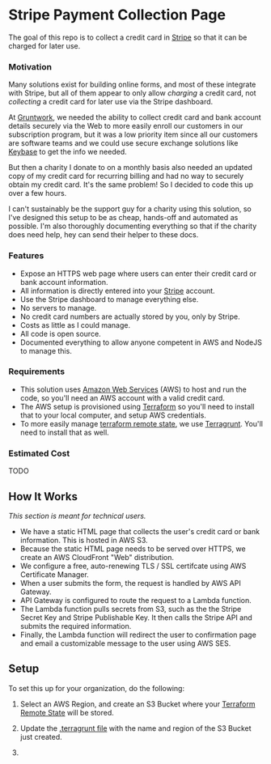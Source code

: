 # Stripe Payment Collection Page

The goal of this repo is to collect a credit card in [Stripe](https://stripe.com/) so that it can be charged for later 
use.

### Motivation

Many solutions exist for building online forms, and most of these integrate with Stripe, but all of them appear to only
allow *charging* a credit card, not *collecting* a credit card for later use via the Stripe dashboard.

At [Gruntwork](http://www.gruntwork.io/), we needed the ability to collect credit card and bank account details securely 
via the Web to more easily enroll our customers in our subscription program, but it was a low priority item since all
our customers are software teams and we could use secure exchange solutions like [Keybase](https://keybase.io) to get 
the info we needed.

But then a charity I donate to on a monthly basis also needed an updated copy of my credit card for recurring billing 
and had no way to securely obtain my credit card. It's the same problem! So I decided to code this up over a few hours.

I can't sustainably be the support guy for a charity using this solution, so I've designed this setup to be as cheap,
hands-off and automated as possible. I'm also thoroughly documenting everything so that if the charity does need help, 
hey can send their helper to these docs.   

### Features

- Expose an HTTPS web page where users can enter their credit card or bank account information.
- All information is directly entered into your [Stripe](https://stripe.com/) account.
- Use the Stripe dashboard to manage everything else.
- No servers to manage.
- No credit card numbers are actually stored by you, only by Stripe.
- Costs as little as I could manage.
- All code is open source.
- Documented everything to allow anyone competent in AWS and NodeJS to manage this.

### Requirements

- This solution uses [Amazon Web Services](https://aws.amazon.com) (AWS) to host and run the code, so you'll need an AWS
  account with a valid credit card.
- The AWS setup is provisioned using [Terraform](https://www.terraform.io/) so you'll need to install that to your local 
  computer, and setup AWS credentials.  
- To more easily manage [terraform remote state](https://www.terraform.io/docs/state/remote/index.html), we use 
  [Terragrunt](https://github.com/gruntwork-io/terragrunt). You'll need to install that as well. 

### Estimated Cost

TODO

## How It Works

*This section is meant for technical users.*

- We have a static HTML page that collects the user's credit card or bank information. This is hosted in AWS S3.
- Because the static HTML page needs to be served over HTTPS, we create an AWS CloudFront "Web" distribution.
- We configure a free, auto-renewing TLS / SSL certifcate using AWS Certificate Manager.
- When a user submits the form, the request is handled by AWS API Gateway.
- API Gateway is configured to route the request to a Lambda function.
- The Lambda function pulls secrets from S3, such as the the Stripe Secret Key and Stripe Publishable Key. It then calls
  the Stripe API and submits the required information.
- Finally, the Lambda function will redirect the user to confirmation page and email a customizable message to the user 
  using AWS SES. 

## Setup

To set this up for your organization, do the following:

1. Select an AWS Region, and create an S3 Bucket where your [Terraform Remote 
   State](https://www.terraform.io/docs/state/remote/index.html) will be stored. 

1. Update the [.terragrunt file](terraform/.terragrunt) with the name and region of the S3 Bucket just created.

1. 